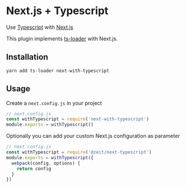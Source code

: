 # Next.js + Typescript

Use [Typescript](https://www.typescriptlang.org/) with [Next.js](https://github.com/zeit/next.js)

This plugin implements [ts-loader](https://github.com/TypeStrong/ts-loader) with Next.js.

## Installation
```
yarn add ts-loader next-with-typescript
```

## Usage

Create a `next.config.js` in your project

```js
// next.config.js
const withTypescript = require('next-with-typescript')
module.exports = withTypescript()
```

Optionally you can add your custom Next.js configuration as parameter

```js
// next.config.js
const withTypescript = require('@zeit/next-typescript')
module.exports = withTypescript({
  webpack(config, options) {
    return config
  }
})
```
